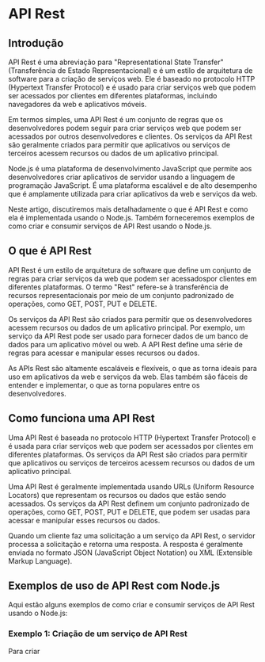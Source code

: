 # API Rest

## Introdução

API Rest é uma abreviação para "Representational State Transfer" (Transferência de Estado Representacional) e é um estilo de arquitetura de software para a criação de serviços web. Ele é baseado no protocolo HTTP (Hypertext Transfer Protocol) e é usado para criar serviços web que podem ser acessados por clientes em diferentes plataformas, incluindo navegadores da web e aplicativos móveis.

Em termos simples, uma API Rest é um conjunto de regras que os desenvolvedores podem seguir para criar serviços web que podem ser acessados ​​por outros desenvolvedores e clientes. Os serviços da API Rest são geralmente criados para permitir que aplicativos ou serviços de terceiros acessem recursos ou dados de um aplicativo principal.

Node.js é uma plataforma de desenvolvimento JavaScript que permite aos desenvolvedores criar aplicativos de servidor usando a linguagem de programação JavaScript. É uma plataforma escalável e de alto desempenho que é amplamente utilizada para criar aplicativos da web e serviços da web.

Neste artigo, discutiremos mais detalhadamente o que é API Rest e como ela é implementada usando o Node.js. Também forneceremos exemplos de como criar e consumir serviços de API Rest usando o Node.js.

## O que é API Rest

API Rest é um estilo de arquitetura de software que define um conjunto de regras para criar serviços da web que podem ser acessados ​​por clientes em diferentes plataformas. O termo "Rest" refere-se à transferência de recursos representacionais por meio de um conjunto padronizado de operações, como GET, POST, PUT e DELETE.

Os serviços da API Rest são criados para permitir que os desenvolvedores acessem recursos ou dados de um aplicativo principal. Por exemplo, um serviço da API Rest pode ser usado para fornecer dados de um banco de dados para um aplicativo móvel ou web. A API Rest define uma série de regras para acessar e manipular esses recursos ou dados.

As APIs Rest são altamente escaláveis ​​e flexíveis, o que as torna ideais para uso em aplicativos da web e serviços da web. Elas também são fáceis de entender e implementar, o que as torna populares entre os desenvolvedores.

## Como funciona uma API Rest

Uma API Rest é baseada no protocolo HTTP (Hypertext Transfer Protocol) e é usada para criar serviços web que podem ser acessados ​​por clientes em diferentes plataformas. Os serviços da API Rest são criados para permitir que aplicativos ou serviços de terceiros acessem recursos ou dados de um aplicativo principal.

Uma API Rest é geralmente implementada usando URLs (Uniform Resource Locators) que representam os recursos ou dados que estão sendo acessados. Os serviços da API Rest definem um conjunto padronizado de operações, como GET, POST, PUT e DELETE, que podem ser usadas para acessar e manipular esses recursos ou dados.

Quando um cliente faz uma solicitação a um serviço da API Rest, o servidor processa a solicitação e retorna uma resposta. A resposta é geralmente enviada no formato JSON (JavaScript Object Notation) ou XML (Extensible Markup Language).

## Exemplos de uso de API Rest com Node.js

Aqui estão alguns exemplos de como criar e consumir serviços de API Rest usando o Node.js:

### Exemplo 1: Criação de um serviço de API Rest

Para criar